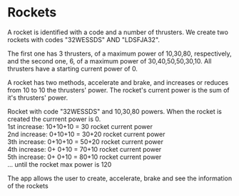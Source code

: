 # Rockets

A rocket is identified with a code and a number of thrusters. We create two rockets with codes "32WESSDS" AND "LDSFJA32".

The first one has 3 thrusters, of a maximum power of 10,30,80, respectively, and the second one, 6, of a maximum power of 30,40,50,50,30,10. All thrusters have a starting current power of 0.

A rocket has two methods, accelerate and brake, and increases or reduces from 10 to 10 the thrusters' power. The rocket's current power is the sum of it's thrusters' power.

Rocket with code "32WESSDS" and 10,30,80 powers. When the rocket is created the currrent power is 0.                                                                                
1st increase: 10+10+10 = 30    rocket current power                                                                                                                                  
2nd increase:  0+10+10 = 30+20 rocket current power                                                                                                                                  
3th increase:  0+10+10 = 50+20 rocket current power                                                                                                                                  
4th increase:  0+ 0+10 = 70+10 rocket current power                                                                                                                                  
5th increase:  0+ 0+10 = 80+10 rocket current power                                                                                                                                  
... until the rocket max power is 120

The app allows the user to create, accelerate, brake and see the information of the rockets
